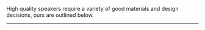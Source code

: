 High quality speakers require a variety of good materials and design decisions, ours are outlined below.
****
